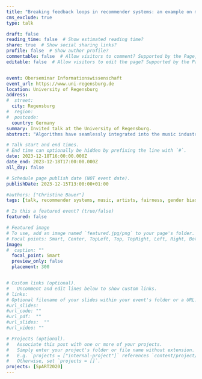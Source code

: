 ```yaml
---
title: "Breaking feedback loops in recommender systems: an example on mitigating artist gender bias in the music domain"
cms_exclude: true
type: talk

draft: false
reading_time: false  # Show estimated reading time?
share: true  # Show social sharing links?
profile: false  # Show author profile?
commentable: false  # Allow visitors to comment? Supported by the Page, Post, and Docs content types.
editable: false  # Allow visitors to edit the page? Supported by the Page, Post, and Docs content types.


event: Oberseminar Informationswissenschaft
event_url: https://www.uni-regensburg.de
location: University of Regensburg
address:
#  street: 
  city: Regensburg
#  region: 
#  postcode:
  country: Germany
summary: Invited talk at the University of Regensburg.
abstract: "Algorithms have seamlessly integrated into the music industry, with music recommender systems facilitating navigation through vast catalogs of music tracks. These systems suggest similar artists or recommend the next track for us to listen to. An ideal music recommender system should recommend the 'right music to the right person at the right moment.' However, what happens if it falls short of being ideal? In this presentation, I delve into the perspective of artists. Among other aspects, I will present research findings on artist gender bias in music recommendations and provide strategies for mitigation."

# Talk start and end times.
# End time can optionally be hidden by prefixing the line with `#`.
date: 2023-12-18T16:00:00.000Z
date_end: 2023-12-18T17:00:00.000Z
all_day: false

# Schedule page publish date (NOT event date).
publishDate: 2023-12-15T13:00:00+01:00

#authors: ["Christine Bauer"]
tags: [talk, recommender systems, music, artists, fairness, gender bias]

# Is this a featured event? (true/false)
featured: false

# Featured image
# To use, add an image named `featured.jpg/png` to your page's folder. 
# Focal points: Smart, Center, TopLeft, Top, TopRight, Left, Right, BottomLeft, Bottom, BottomRight.
image:
#  caption: ""
  focal_point: Smart
  preview_only: false
  placement: 300


# Custom links (optional).
#   Uncomment and edit lines below to show custom links.
# links:
# Optional filename of your slides within your event's folder or a URL.
#url_slides:
#url_code: ""
#url_pdf:  ""
#url_slides:  ""
#url_video: ""

# Projects (optional).
#   Associate this post with one or more of your projects.
#   Simply enter your project's folder or file name without extension.
#   E.g. `projects = ["internal-project"]` references `content/project/deep-learning/index.md`.
#   Otherwise, set `projects = []`.
projects: [SpART2020]
---
```

